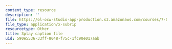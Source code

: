 ```yaml
---
content_type: resource
description: ''
file: https://ol-ocw-studio-app-production.s3.amazonaws.com/courses/7-016-introductory-biology-fall-2018/590e553633ff8048f75c1fc90e017aab_7afYLl70cO0.srt
file_type: application/x-subrip
resourcetype: Other
title: 3play caption file
uid: 590e5536-33ff-8048-f75c-1fc90e017aab
---
```

